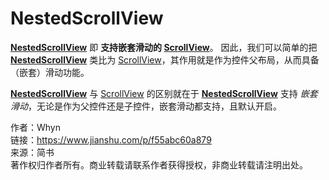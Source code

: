 #  NestedScrollView
**[NestedScrollView](https://developer.android.com/reference/android/support/v4/widget/NestedScrollView)** 即 **支持嵌套滑动的 [ScrollView](https://developer.android.com/reference/android/widget/ScrollView.html)**。
因此，我们可以简单的把 **[NestedScrollView](https://developer.android.com/reference/android/support/v4/widget/NestedScrollView)** 类比为 [ScrollView](https://developer.android.com/reference/android/widget/ScrollView.html)，其作用就是作为控件父布局，从而具备（嵌套）滑动功能。

**[NestedScrollView](https://developer.android.com/reference/android/support/v4/widget/NestedScrollView)** 与 [ScrollView](https://developer.android.com/reference/android/widget/ScrollView.html) 的区别就在于 **[NestedScrollView](https://developer.android.com/reference/android/support/v4/widget/NestedScrollView)** 支持 _嵌套滑动_，无论是作为父控件还是子控件，嵌套滑动都支持，且默认开启。

  
  
作者：Whyn  
链接：https://www.jianshu.com/p/f55abc60a879  
来源：简书  
著作权归作者所有。商业转载请联系作者获得授权，非商业转载请注明出处。
